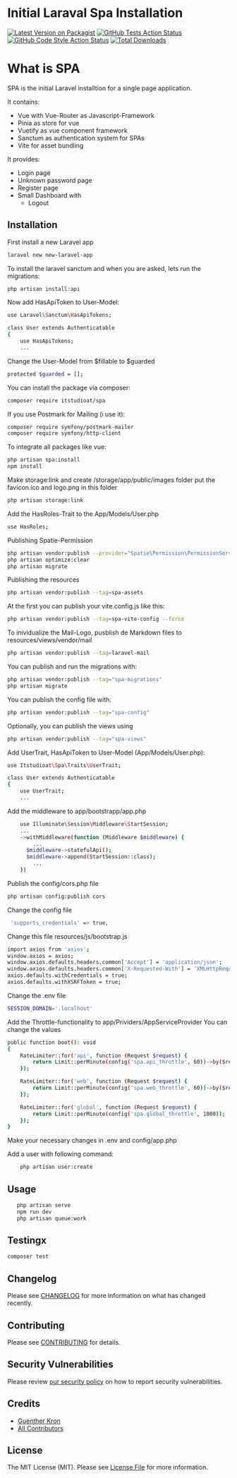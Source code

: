 # Initial Laraval Spa Installation

[![Latest Version on Packagist](https://img.shields.io/packagist/v/itstudioat/spa.svg?style=flat-square)](https://packagist.org/packages/itstudioat/spa)
[![GitHub Tests Action Status](https://img.shields.io/github/actions/workflow/status/itstudioat/spa/run-tests.yml?branch=main&label=tests&style=flat-square)](https://github.com/itstudioat/spa/actions?query=workflow%3Arun-tests+branch%3Amain)
[![GitHub Code Style Action Status](https://img.shields.io/github/actions/workflow/status/itstudioat/spa/fix-php-code-style-issues.yml?branch=main&label=code%20style&style=flat-square)](https://github.com/itstudioat/spa/actions?query=workflow%3A"Fix+PHP+code+style+issues"+branch%3Amain)
[![Total Downloads](https://img.shields.io/packagist/dt/itstudioat/spa.svg?style=flat-square)](https://packagist.org/packages/itstudioat/spa)


# What is SPA
SPA is the initial Laravel installtion for a single page application.

It contains:
- Vue with Vue-Router as Javascript-Framework
- Pinia as store for vue
- Vuetify as vue component framework
- Sanctum as authentication system for SPAs 
- Vite for asset bundling

It provides:
- Login page 
- Unknown password page
- Register page
- Small Dashboard with
    - Logout


## Installation

First install a new Laravel app
```bash
laravel new new-laravel-app
```

To install the laravel sanctum and when you are asked, lets run the migrations:
```bash
php artisan install:api

```

Now add HasApiToken to User-Model:
```bash
use Laravel\Sanctum\HasApiTokens;

class User extends Authenticatable
{
    use HasApiTokens;
    ...
```

Change the User-Model from $fillable to $guarded
```bash
protected $guarded = [];
```    

You can install the package via composer:

```bash
composer require itstudioat/spa
```

If you use Postmark for Mailing (i use it):
```bash
composer require symfony/postmark-mailer
composer require symfony/http-client
```


To integrate all packages like vue:
```bash
php artisan spa:install
npm install
```

Make storage:link and create  /storage/app/public/images folder
put the favicon.ico and logo.png in this folder
```bash
php artisan storage:link
```

Add the HasRoles-Trait to the App/Models/User.php
```bash
use HasRoles;
```

Publishing Spatie-Permission
```bash
php artisan vendor:publish --provider="Spatie\Permission\PermissionServiceProvider"
php artisan optimize:clear
php artisan migrate
```

Publishing the resources
```bash
php artisan vendor:publish --tag=spa-assets
```

At the first you can publish your vite.config.js like this:
```bash
php artisan vendor:publish --tag=spa-vite-config --force
```



To inividualize the Mail-Logo, pusblish de Markdown files to resources/views/vendor/mail
```bash
php artisan vendor:publish --tag=laravel-mail
```

You can publish and run the migrations with:
```bash
php artisan vendor:publish --tag="spa-migrations"
php artisan migrate
```

You can publish the config file with:

```bash
php artisan vendor:publish --tag="spa-config"
```

Optionally, you can publish the views using

```bash
php artisan vendor:publish --tag="spa-views"
```

Add UserTrait, HasApiToken to User-Model (App/Models/User.php):
```bash
use Itstudioat\Spa\Traits\UserTrait;

class User extends Authenticatable
{
    use UserTrait;
    ...
```


Add the middleware to app/bootstrapp/app.php
```bash
    use Illuminate\Session\Middleware\StartSession;
    ...
    ->withMiddleware(function (Middleware $middleware) {
        ...
      $middleware->statefulApi();
      $middleware->append(StartSession::class);
        ...
    })
```


Publish the config/cors.php file
```bash
php artisan config:publish cors
```

Change the config file
```bash
 'supports_credentials' => true,
```

Change this file resources/js/bootstrap.js
```bash
import axios from 'axios';
window.axios = axios;
window.axios.defaults.headers.common['Accept'] = 'application/json';
window.axios.defaults.headers.common['X-Requested-With'] = 'XMLHttpRequest';
axios.defaults.withCredentials = true;
axios.defaults.withXSRFToken = true;
```
Change the .env file

```bash
SESSION_DOMAIN='.localhost'
```

Add the Throttle-functionality to app/Prividers/AppServiceProvider
You can change the values
```bash
public function boot(): void
{
    RateLimiter::for('api', function (Request $request) {
        return Limit::perMinute(config('spa.api_throttle', 60))->by($request->user()?->id ?: $request->ip());
    });

    RateLimiter::for('web', function (Request $request) {
        return Limit::perMinute(config('spa.web_throttle', 60))->by($request->user()?->id ?: $request->ip());
    });

    RateLimiter::for('global', function (Request $request) {
        return Limit::perMinute(config('spa.global_throttle', 1000));
    });
}
```

Make your necessary changes in .env and config/app.php


Add a user with following command:
```bash
    php artisan user:create
```


## Usage
```bash
   php artisan serve
   npm run dev
   php artisan queue:work
```

## Testingx

```bash
composer test
```

## Changelog

Please see [CHANGELOG](CHANGELOG.md) for more information on what has changed recently.

## Contributing

Please see [CONTRIBUTING](CONTRIBUTING.md) for details.

## Security Vulnerabilities

Please review [our security policy](../../security/policy) on how to report security vulnerabilities.

## Credits

- [Guenther Kron](https://github.com/itstudioat)
- [All Contributors](../../contributors)

## License

The MIT License (MIT). Please see [License File](LICENSE.md) for more information.
